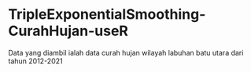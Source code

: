 # TripleExponentialSmoothing-CurahHujan-useR
Data yang diambil ialah data curah hujan wilayah labuhan batu utara dari tahun 2012-2021
